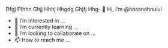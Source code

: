 Dfgj
Ffhhn
Ghjj
Hhhj
Hhgdg
Ghjfj
Hhg- 👋 Hi, I’m @hasanahnulul
- 👀 I’m interested in ...
- 🌱 I’m currently learning ...
- 💞️ I’m looking to collaborate on ...
- 📫 How to reach me ...

<!---
hasanahnulul/hasanahnulul is a ✨ special ✨ repository because its `README.md` (this file) appears on your GitHub profile.
You can click the Preview link to take a look at your changes.
--->
